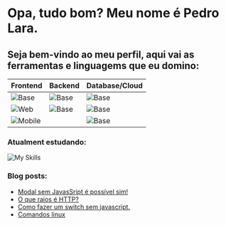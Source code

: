 # Opa, tudo bom? Meu nome é Pedro Lara.

## Seja bem-vindo ao meu perfil, aqui vai as ferramentas e linguagems que eu domino:
| Frontend | Backend | Database/Cloud |
|----------|---------|-----------|
|![Base](https://skillicons.dev/icons?i=linux,github&perline=3)        |![Base](https://skillicons.dev/icons?i=nodejs,express)   |![Base](https://skillicons.dev/icons?i=sqlite,postgres)   |
|![Web](https://skillicons.dev/icons?i=typescript,react,nextjs)                     |![Base](https://skillicons.dev/icons?i=python,go)           |  ![Base](https://skillicons.dev/icons?i=heroku,netlify)  |   
|![Mobile](https://skillicons.dev/icons?i=flutter)                             |                                                         |  ![Base](https://skillicons.dev/icons?i=firebase) |
  
  
### Atualment estudando:
![My Skills](https://skillicons.dev/icons?i=java,docker,electron,jest,gcp,redux,mongodb,aws)


### Blog posts:
<!-- BLOG-POST-LIST:START -->
- [Modal sem JavasSript é possível sim!](https://pllara.medium.com/modal-sem-javassript-%C3%A9-poss%C3%ADvel-sim-57f8c7e7f5da?source=rss-54eeae4f7ec6------2)
- [O que raios é HTTP?](https://pllara.medium.com/o-que-raios-%C3%A9-http-2253511490bc?source=rss-54eeae4f7ec6------2)
- [Como fazer um switch sem javascript.](https://pllara.medium.com/como-fazer-um-switch-sem-javascript-a5b25981a21f?source=rss-54eeae4f7ec6------2)
- [Comandos linux](https://pllara.medium.com/comandos-linux-4db7307c17b7?source=rss-54eeae4f7ec6------2)
<!-- BLOG-POST-LIST:END -->
